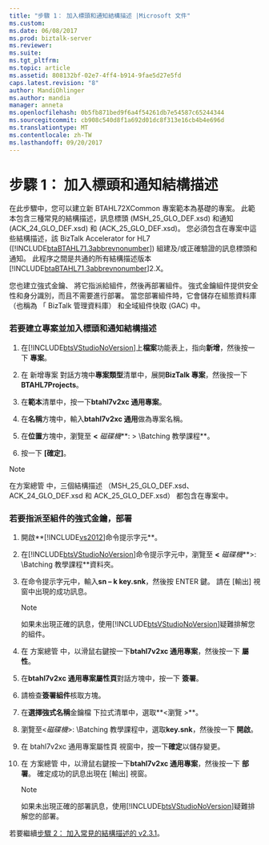 ```yaml
---
title: "步驟 1： 加入標頭和通知結構描述 |Microsoft 文件"
ms.custom: 
ms.date: 06/08/2017
ms.prod: biztalk-server
ms.reviewer: 
ms.suite: 
ms.tgt_pltfrm: 
ms.topic: article
ms.assetid: 808132bf-02e7-4ff4-b914-9fae5d27e5fd
caps.latest.revision: "8"
author: MandiOhlinger
ms.author: mandia
manager: anneta
ms.openlocfilehash: 0b5fb871bed9f6a4f54261db7e54587c65244344
ms.sourcegitcommit: cb908c540d8f1a692d01dc8f313e16cb4b4e696d
ms.translationtype: MT
ms.contentlocale: zh-TW
ms.lasthandoff: 09/20/2017
---
```

# <a name="step-1-add-header-and-acknowledgment-schemas"></a>步驟 1： 加入標頭和通知結構描述
在此步驟中，您可以建立新 BTAHL72XCommon 專案範本為基礎的專案。 此範本包含三種常見的結構描述，訊息標頭 (MSH_25_GLO_DEF.xsd) 和通知 (ACK_24_GLO_DEF.xsd) 和 (ACK_25_GLO_DEF.xsd)。 您必須包含在專案中這些結構描述，該 BizTalk Accelerator for HL7 ([!INCLUDE[btaBTAHL71.3abbrevnonumber](../../includes/btabtahl71-3abbrevnonumber-md.md)]) 組建及/或正確驗證的訊息標頭和通知。 此程序之間是共通的所有結構描述版本[!INCLUDE[btaBTAHL71.3abbrevnonumber](../../includes/btabtahl71-3abbrevnonumber-md.md)]2.X。  
  
 您也建立強式金鑰、 將它指派給組件，然後再部署組件。 強式金鑰組件提供安全性和身分識別，而且不需要進行部署。 當您部署組件時，它會儲存在組態資料庫 （也稱為 「 BizTalk 管理資料庫） 和全域組件快取 (GAC) 中。  
  
### <a name="to-create-the-project-and-add-header-and-acknowledgment-schemas"></a>若要建立專案並加入標頭和通知結構描述  
  
1.  在[!INCLUDE[btsVStudioNoVersion](../../includes/btsvstudionoversion-md.md)]上**檔案**功能表上，指向**新增**，然後按一下 **專案**。  
  
2.  在 新增專案 對話方塊中**專案類型**清單中，展開**BizTalk 專案**，然後按一下  **BTAHL7Projects**。  
  
3.  在**範本**清單中，按一下**btahl7v2xc 通用專案**。  
  
4.  在**名稱**方塊中，輸入**btahl7v2xc 通用**做為專案名稱。  
  
5.  在**位置**方塊中，瀏覽至 **\<** *磁碟機***: > \Batching 教學課程**。  
  
6.  按一下 **[確定]**。  
  
> [!NOTE]
>  在方案總管 中，三個結構描述 （MSH_25_GLO_DEF.xsd、 ACK_24_GLO_DEF.xsd 和 ACK_25_GLO_DEF.xsd） 都包含在專案中。  
  
### <a name="to-assign-a-strong-key-to-the-assembly-and-deploy"></a>若要指派至組件的強式金鑰，部署  
  
1.  開啟**[!INCLUDE[vs2012](../../includes/vs2012-md.md)]命令提示字元**。  
  
2.  在[!INCLUDE[btsVStudioNoVersion](../../includes/btsvstudionoversion-md.md)]命令提示字元中，瀏覽至 **\<** *磁碟機***>: \Batching 教學課程**資料夾。  
  
3.  在命令提示字元中，輸入**sn – k key.snk**，然後按 ENTER 鍵。 請在 [輸出] 視窗中出現的成功訊息。  
  
    > [!NOTE]
    >  如果未出現正確的訊息，使用[!INCLUDE[btsVStudioNoVersion](../../includes/btsvstudionoversion-md.md)]疑難排解您的組件。  
  
4.  在 方案總管 中，以滑鼠右鍵按一下**btahl7v2xc 通用專案**，然後按一下 **屬性**。  
  
5.  在**btahl7v2xc 通用專案屬性頁**對話方塊中，按一下 **簽署**。  
  
6.  請檢查**簽署組件**核取方塊。  
  
7.  在**選擇強式名稱**金鑰檔 下拉式清單中，選取**\<瀏覽 >**。  
  
8.  瀏覽至\<*磁碟機*>: \Batching 教學課程中，選取**key.snk**，然後按一下 **開啟**。  
  
9. 在 btahl7v2xc 通用專案屬性頁 視窗中，按一下**確定**以儲存變更。  
  
10. 在 方案總管 中，以滑鼠右鍵按一下**btahl7v2xc 通用專案**，然後按一下 **部署**。 確定成功的訊息出現在 [輸出] 視窗。  
  
    > [!NOTE]
    >  如果未出現正確的部署訊息，使用[!INCLUDE[btsVStudioNoVersion](../../includes/btsvstudionoversion-md.md)]疑難排解您的部署。  
  
 若要繼續[步驟 2： 加入常見的結構描述的 v2.3.1](../../adapters-and-accelerators/accelerator-hl7/step-2-add-common-schemas-for-v2-3-1.md)。